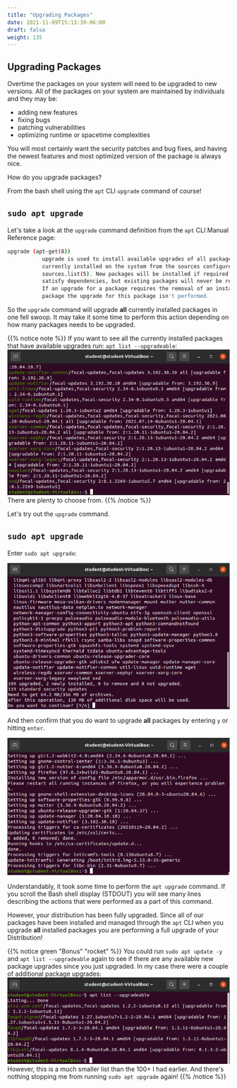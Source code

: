 ```yaml
---
title: "Upgrading Packages"
date: 2021-11-09T15:13:39-06:00
draft: false
weight: 135
---
```


## Upgrading Packages

Overtime the packages on your system will need to be upgraded to new versions. All of the packages on your system are maintained by individuals and they may be:

- adding new features
- fixing bugs
- patching vulnerabilities
- optimizing runtime or spacetime complexities

You will most certainly want the security patches and bug fixes, and having the newest features and most optimized version of the package is always nice.

How do you upgrade packages?

From the bash shell using the `apt` CLI `upgrade` command of course!

## `sudo apt upgrade`

Let's take a look at the `upgrade` command definition from the `apt` CLI Manual Reference page:

```bash
upgrade (apt-get(8))
           upgrade is used to install available upgrades of all packages
           currently installed on the system from the sources configured via
           sources.list(5). New packages will be installed if required to
           satisfy dependencies, but existing packages will never be removed.
           If an upgrade for a package requires the removal of an installed
           package the upgrade for this package isn't performed.
```

So the `upgrade` command will upgrade **all** currently installed packages in one fell swoop. It may take it some time to perform this action depending on how many packages needs to be upgraded.

{{% notice note %}}
If you want to see all the currently installed packages that have available upgrades run: `apt list --upgradeable`:
![apt list --upgradeable](pictures/apt-list-upgradeable.png?classes=border)
There are plenty to choose from.
{{% /notice %}}

Let's try out the `upgrade` command.

## `sudo apt upgrade`

Enter `sudo apt upgrade`:

![sudo apt upgrade confirm](pictures/apt-upgrade-confirm.png?classes=border)

And then confirm that you do want to upgrade **all** packages by entering `y` or hitting `enter`.

![sudo apt upgrade](pictures/apt-upgrade.png?classes=border)

Understandably, it took some time to perform the `apt upgrade` command. If you scroll the Bash shell display (STDOUT) you will see many lines describing the actions that were performed as a part of this command.

However, your distribution has been fully upgraded. Since all of our packages have been installed and managed through the `apt` CLI when you upgrade **all** installed packages you are performing a full upgrade of your Distribution!

{{% notice green "Bonus" "rocket" %}}
You could run `sudo apt update -y` and `apt list --upgradeable` again to see if there are any available new package upgrades since you just upgraded. In my case there were a couple of additional package upgrades:
![small apt list --upgradeable](pictures/small-apt-list-upgradeable.png?classes=border)
However, this is a much smaller list than the 100+ I had earlier. And there's nothing stopping me from running `sudo apt upgrade` again!
{{% /notice %}}